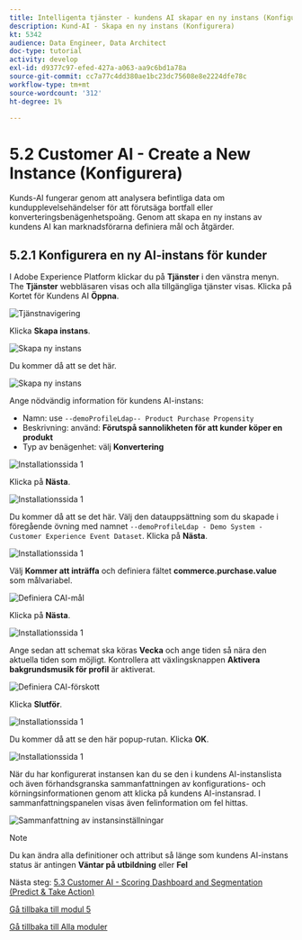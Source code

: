 ```yaml
---
title: Intelligenta tjänster - kundens AI skapar en ny instans (Konfigurera)
description: Kund-AI - Skapa en ny instans (Konfigurera)
kt: 5342
audience: Data Engineer, Data Architect
doc-type: tutorial
activity: develop
exl-id: d9377c97-efed-427a-a063-aa9c6bd1a78a
source-git-commit: cc7a77c4dd380ae1bc23dc75608e8e2224dfe78c
workflow-type: tm+mt
source-wordcount: '312'
ht-degree: 1%

---
```


# 5.2 Customer AI - Create a New Instance (Konfigurera)

Kunds-AI fungerar genom att analysera befintliga data om kundupplevelsehändelser för att förutsäga bortfall eller konverteringsbenägenhetspoäng. Genom att skapa en ny instans av kundens AI kan marknadsförarna definiera mål och åtgärder.

## 5.2.1 Konfigurera en ny AI-instans för kunder

I Adobe Experience Platform klickar du på **Tjänster** i den vänstra menyn. The **Tjänster** webbläsaren visas och alla tillgängliga tjänster visas. Klicka på Kortet för Kundens AI **Öppna**.

![Tjänstnavigering](./images/navigatetoservice.png)

Klicka **Skapa instans**.

![Skapa ny instans](./images/createnewinstance.png)

Du kommer då att se det här.

![Skapa ny instans](./images/custai1.png)

Ange nödvändig information för kundens AI-instans:

- Namn: use `--demoProfileLdap-- Product Purchase Propensity`
- Beskrivning: använd: **Förutspå sannolikheten för att kunder köper en produkt**
- Typ av benägenhet: välj **Konvertering**

![Installationssida 1](./images/setuppage1.png)

Klicka på **Nästa**.

![Installationssida 1](./images/next.png)

Du kommer då att se det här. Välj den datauppsättning som du skapade i föregående övning med namnet `--demoProfileLdap - Demo System - Customer Experience Event Dataset`. Klicka på **Nästa**.

![Installationssida 1](./images/custai2.png)

Välj **Kommer att inträffa** och definiera fältet **commerce.purchase.value** som målvariabel.

![Definiera CAI-mål](./images/caidefinegoal.png)

Klicka på **Nästa**.

![Installationssida 1](./images/next.png)

Ange sedan att schemat ska köras **Vecka** och ange tiden så nära den aktuella tiden som möjligt. Kontrollera att växlingsknappen **Aktivera bakgrundsmusik för profil** är aktiverat.

![Definiera CAI-förskott](./images/caiadvancepage.png)

Klicka **Slutför**.

![Installationssida 1](./images/finish.png)

Du kommer då att se den här popup-rutan. Klicka **OK**.

![Installationssida 1](./images/finish1.png)

När du har konfigurerat instansen kan du se den i kundens AI-instanslista och även förhandsgranska sammanfattningen av konfigurations- och körningsinformationen genom att klicka på kundens AI-instansrad. I sammanfattningspanelen visas även felinformation om fel hittas.

![Sammanfattning av instansinställningar](./images/caiinstancesummary.png)

>[!NOTE]
>
>Du kan ändra alla definitioner och attribut så länge som kundens AI-instans status är antingen **Väntar på utbildning** eller **Fel**

Nästa steg: [5.3 Customer AI - Scoring Dashboard and Segmentation (Predict &amp; Take Action)](./ex3.md)

[Gå tillbaka till modul 5](./intelligent-services.md)

[Gå tillbaka till Alla moduler](./../../overview.md)
